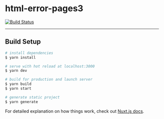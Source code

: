 # html-error-pages3

[![Build Status](https://drone.kilic.dev/api/badges/cenk1cenk2/html-error-pages3/status.svg)](https://drone.kilic.dev/cenk1cenk2/html-error-pages3)

---

## Build Setup

```bash
# install dependencies
$ yarn install

# serve with hot reload at localhost:3000
$ yarn dev

# build for production and launch server
$ yarn build
$ yarn start

# generate static project
$ yarn generate
```

For detailed explanation on how things work, check out [Nuxt.js docs](https://nuxtjs.org).
